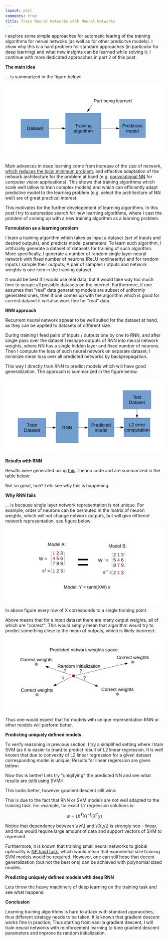 ```yaml
---
layout: post
comments: true
title: Train Neural Networks with Neural Networks
---
```


I explore some simple approaches for automatic learing of the training algorithms for nerual netwoks (as well as for other predicitve models). I show why this is a hard problem for standard approaches (in particular for deep learning) and what new insights can be learned while solving it. I continue with more dedicated approaches in part 2 of this post.

**The main idea**

... is summarized in the figure below:

![The main idea is to learn the training algorithm.](/images/train-nn-with-nn-part1/Main_Idea.svg)

Main advances in deep learning come from increase of the size of network, [which reduces the local minimum problem](http://arxiv.org/pdf/1412.0233.pdf), and effective adaptation of the network architecture for the problem at hand (e.g. [convolutional NN](http://www.nature.com/nature/journal/v521/n7553/full/nature14539.html) for computer vision applications). This shows that training algorithms which scale well (allow to train complex models) and which can efficiently adapt predictive model to the learning problem (e.g. select the architecture of NN well) are of great practical interest.

This motivates for the further developement of learning algorithms. In this post I try to automatize search for new learning algorithms, where I cast the problem of coming up with a new training algorithm as a learning problem.

**Formulation as a learning problem**

I learn a training algorithm which takes as input a dataset (set of inputs and desired outputs), and predicts model parameters. To learn such algorithm, I artificially generate a dataset of datasets for training of such algorithm. More specifically, I generate a number of random single layer neural network with fixed number of neurons (ReLU nonlinearity) and for random inputs I sample their outputs; A pair of samples / otputs and network weights is one item in the training dataset. 

It would be best if I would use real data, but it would take way too much time to scrape all possible datasets on the internet. Furthermore, if one assumes that "real" data generating models are subset of uniformly generated ones, then if one comes up with the algorithm which is good for current dataset it will also work fine for "real" data.

**RNN approach**

Recurrent neural network appear to be well suited for the dataset at hand, as they can be applied to datasets of different size. 

During training I feed pairs of inputs / outputs one by one to RNN, and after single pass over the dataset I reshape outputs of RNN into neural network weights, where NN has a single hidden layer and fixed number of neurons. Then I compute the loss of such neural network on separate dataset; I minimize mean loss over all predicted networks by backpropagation.

This way I directly train RNN to predict models which will have good generalization. The approach is summarized in the figure below.

![Algorithm trained to predict models with good generalization.](/images/train-nn-with-nn-part1/RNN_Generalization.svg)

**Results with RNN**

Results were generated using [this](https://github.com/iaroslav-ai/train_dnn_with_dnn/) Theano code and are summarized in the table below:

Not so great, huh? Lets see why this is happening.

**Why RNN fails**

... is because single layer network representation is not unique. For example, order of neurons can be permuted in the matrix of neuron weights, which will not change network outputs, but will give different network representation, see figure below:

![Non uniqueness of the neural netowrk.](/images/train-nn-with-nn-part1/NN_not_unique.svg)

In above figure every row of X corresponds to a single training point.

Above means that for a input dataset there are many output weights, all of which are "correct". This would simply mean that algorithm would try to predict something close to the mean of outputs, which is likely incorrect:

![Mean of correct outputs is not necessary correct.](/images/train-nn-with-nn-part1/RNN_IncorrectMean.svg)

Thus one would expect that for models with unique representation RNN or other models will perform better.

**Predicting uniquely defined models**

To verify reasoning in previous section, I try a simplified setting where I train SVM (as it is easier to trian) to predict result of L2 linear regression. It is well known that due to convexity of L2 linear regression for a given dataset corresponding model is unique; Results for linear regerssion are given below:

Now this is better! Lets try "uniqifying" the predicted NN and see what results are (still using SVM):

This looks better, however gradient descent still wins:

This is due to the fact that RNN or SVM models are not well adapted to the training task. For example, for exact L2 regression solutions is:

$$ w = (X^T X)^{-1}(X^T y) $$

Notice that dependency between \\(w\\) and \\(X,y\\) is strongly non - linear, and thus would require large amount of data and support vectors of SVM to represent. 

Furthermore, it is known that training small neural networks to global optimality is [NP hard task](https://people.csail.mit.edu/rivest/pubs/BR93.pdf), which would mean that exponential size training SVM models would be required. However, one can still hope that decent generalization (but not the best one) can be achieved with polynomial sized models.

**Predicting uniquely defined models with deep RNN**

Lets throw the heavy machinery of deep learning on the training task and see what happens:

**Conclusion**

Learning training algorithms is hard to attack with standard appraoches, thus different strategy needs to be taken. It is known that gradient descent works fine in practice; Thus starting from vanilla gradient descent, I will train neural networks with reinforcement learning to tune gradient descent parameters and improve its random initialization.